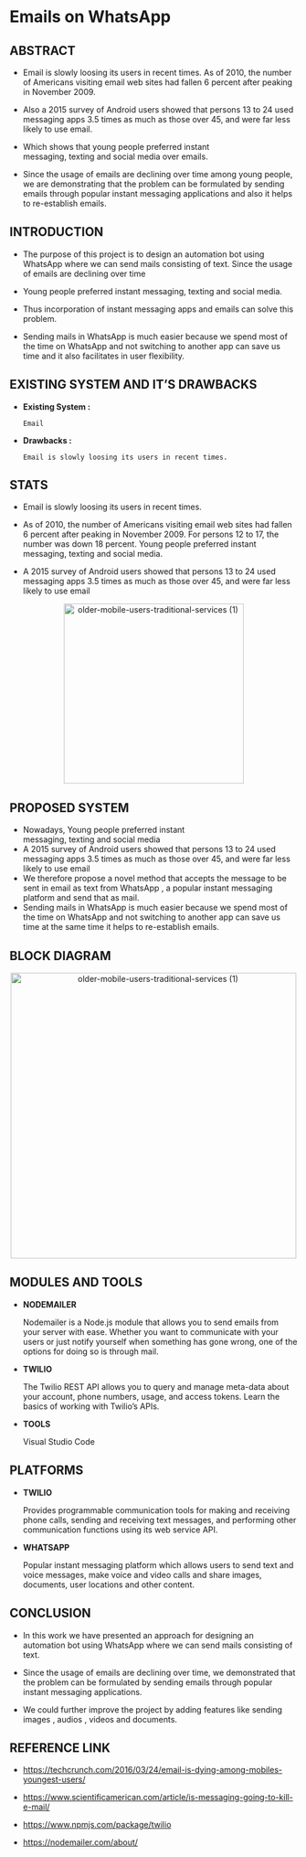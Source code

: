 # Emails on WhatsApp

## **ABSTRACT**
  
  * Email is slowly loosing its users in recent times. As of 2010, the number of Americans visiting email web sites had fallen 6 percent after peaking in November 2009. 
  
  * Also a 2015 survey of Android users showed that persons 13 to 24 used messaging apps 3.5 times as much as those over 45, and were far less likely to use email.
  
  * Which shows that young people preferred instant messaging, texting and social media over emails.
  
  * Since the usage of emails are declining over time among young people, we are demonstrating that the problem can be formulated by sending emails through popular instant messaging applications and also it helps to re-establish emails. 
  
  ## **INTRODUCTION**
  
  * The purpose of this project is to design an automation bot using WhatsApp where we can send mails consisting of text. Since the usage of emails are declining over time
  
  * Young people preferred instant messaging, texting and social media.
  
  * Thus incorporation of instant messaging apps and emails can solve this problem.
  
  * Sending mails in WhatsApp is much easier because we spend most of the time on WhatsApp and not switching to another app can save us time and it also facilitates in user flexibility. 
  
  ## **EXISTING SYSTEM AND IT’S DRAWBACKS**
  
  * **Existing System :**
  
        Email
  * **Drawbacks :**
  
        Email is slowly loosing its users in recent times. 
  
  ## **STATS**
    
   * Email is slowly loosing its users in recent times.
   
   * As of 2010, the number of Americans visiting email web sites had fallen 6 percent after peaking in November 2009. For persons 12 to 17, the number was down 18 percent. Young people preferred instant messaging, texting and social media.
   
   * A 2015 survey of Android users showed that persons 13 to 24 used messaging apps 3.5 times as much as those over 45, and were far less likely to use email
   
   <p align="center">
    <img width="315" alt="older-mobile-users-traditional-services (1)" src="https://user-images.githubusercontent.com/109062680/190861967-9289a3a2-bec4-401c-b701-3eddd6d820a9.png">
   </p>
    
    
 ## **PROPOSED SYSTEM**
  
  * Nowadays, Young people preferred instant messaging, texting and social media
  * A 2015 survey of Android users showed that persons 13 to 24 used messaging apps 3.5 times as much as those over 45, and were far less likely to use email
  * We therefore propose a novel method that accepts the message to be sent in email as text from WhatsApp , a popular instant messaging platform and send that as mail.
  * Sending mails in WhatsApp is much easier because we spend most of the time on WhatsApp and not switching to another app can save us time at the same time it helps to re-establish emails. 

## **BLOCK DIAGRAM**

  <p align="center">
    <img width="500" alt="older-mobile-users-traditional-services (1)" src="https://user-images.githubusercontent.com/109062680/190862103-5512144b-472e-4d07-bdf9-34833c3a2e0c.jpg">
   </p>
  
## **MODULES AND TOOLS**

  * **NODEMAILER**
  
    Nodemailer is a Node.js module that allows you to send emails from your server with ease. Whether you want to communicate with your users or just notify yourself when something has gone wrong, one of the options for doing so is through mail.

  * **TWILIO**
  
    The Twilio REST API allows you to query and manage meta-data about your account, phone numbers, usage, and access tokens. Learn the basics of working with Twilio’s APIs.
    
  * **TOOLS**
  
    Visual Studio Code

## **PLATFORMS**
  
  * **TWILIO**
  
    Provides programmable communication tools for making and receiving phone calls, sending and receiving text messages, and performing other communication functions using its web service API.

  * **WHATSAPP**
  
    Popular instant messaging platform which allows users to send text and voice messages, make voice and video calls and share images, documents, user locations and other content.

## **CONCLUSION**

  * In this work we have presented an approach for designing an automation bot using WhatsApp where we can send mails consisting of text.
  
  * Since the usage of emails are declining over time, we demonstrated that the problem can be formulated by sending emails through popular instant messaging applications.

  * We could further improve the project by adding features like sending images , audios , videos and documents. 

## REFERENCE LINK

  * https://techcrunch.com/2016/03/24/email-is-dying-among-mobiles-youngest-users/
  
  * https://www.scientificamerican.com/article/is-messaging-going-to-kill-e-mail/
  * https://www.npmjs.com/package/twilio
  * https://nodemailer.com/about/
